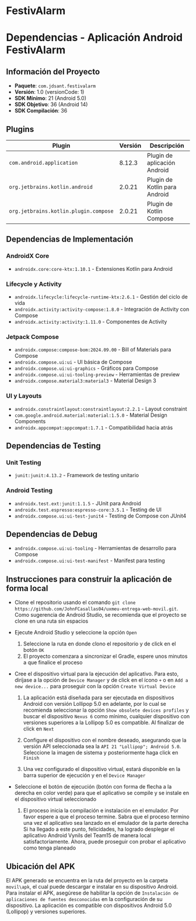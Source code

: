 # FestivAlarm

# Dependencias - Aplicación Android FestivAlarm

## Información del Proyecto
- **Paquete**: `com.jdsant.festivalarm`
- **Versión**: 1.0 (versionCode: 1)
- **SDK Mínimo**: 21 (Android 5.0)
- **SDK Objetivo**: 36 (Android 14)
- **SDK Compilación**: 36

## Plugins

| Plugin | Versión | Descripción |
|--------|---------|-------------|
| `com.android.application` | 8.12.3 | Plugin de aplicación Android |
| `org.jetbrains.kotlin.android` | 2.0.21 | Plugin de Kotlin para Android |
| `org.jetbrains.kotlin.plugin.compose` | 2.0.21 | Plugin de Kotlin Compose |

## Dependencias de Implementación

### AndroidX Core
- `androidx.core:core-ktx:1.10.1` - Extensiones Kotlin para Android

### Lifecycle y Activity
- `androidx.lifecycle:lifecycle-runtime-ktx:2.6.1` - Gestión del ciclo de vida
- `androidx.activity:activity-compose:1.8.0` - Integración de Activity con Compose
- `androidx.activity:activity:1.11.0` - Componentes de Activity

### Jetpack Compose
- `androidx.compose:compose-bom:2024.09.00` - Bill of Materials para Compose
- `androidx.compose.ui:ui` - UI básica de Compose
- `androidx.compose.ui:ui-graphics` - Gráficos para Compose
- `androidx.compose.ui:ui-tooling-preview` - Herramientas de preview
- `androidx.compose.material3:material3` - Material Design 3

### UI y Layouts
- `androidx.constraintlayout:constraintlayout:2.2.1` - Layout constraint
- `com.google.android.material:material:1.5.0` - Material Design Components
- `androidx.appcompat:appcompat:1.7.1` - Compatibilidad hacia atrás

## Dependencias de Testing

### Unit Testing
- `junit:junit:4.13.2` - Framework de testing unitario

### Android Testing
- `androidx.test.ext:junit:1.1.5` - JUnit para Android
- `androidx.test.espresso:espresso-core:3.5.1` - Testing de UI
- `androidx.compose.ui:ui-test-junit4` - Testing de Compose con JUnit4

## Dependencias de Debug
- `androidx.compose.ui:ui-tooling` - Herramientas de desarrollo para Compose
- `androidx.compose.ui:ui-test-manifest` - Manifest para testing

## Instrucciones para construir la aplicación de forma local
* Clone el repositorio usando el comando `git clone https://github.com/JohnFCasallas04/uxmeu-entrega-web-movil.git`. Como sugerencia de Android Studio, se recomienda que el proyecto se clone en una ruta sin espacios
* Ejecute Android Studio y seleccione la opción `Open`

   1. Seleccione la ruta en donde clono el repositorio y de click en el botón `OK`
   2. El proyecto comenzara a sincronizar el Gradle, espere unos minutos a que finalice el proceso
* Cree el dispositivo virtual para la ejecución del aplicativo. Para esto, diríjase a la opción de `Device Manager` y de click en el ícono `+` o en `Add a new device...` para proseguir con la opción `Create Virtual Device`
   1. La aplicación está diseñada para ser ejecutada en dispositivos Android con versión Lollipop 5.0 en adelante, por lo cual se recomienda seleccionar la opción `Show obsolete devices profiles` y buscar el dispositivo `Nexus 6` como mínimo, cualquier dispositivo con versiones superiores a la Lollipop 5.0 es compatible. Al finalizar de click en `Next`

   2. Configure el dispositivo con el nombre deseado, asegurando que la versión API seleccionada sea la `API 21 "Lollipop"; Android 5.0`. Seleccione la imagen de sistema y posteriormente haga click en `Finish`
   3. Una vez configurado el dispositivo virtual, estará disponible en la barra superior de ejecución y en el `Device Manager`
* Seleccione el botón de ejecución (botón con forma de flecha a la derecha en color verde) para que el aplicativo se compile y se instale en el dispositivo virtual seleccionado
   1. El proceso inicia la compilación e instalación en el emulador. Por favor espere a que el proceso termine. Sabra que el proceso termino una vez el aplicativo sea lanzado en el emulador de la parte derecha
Si ha llegado a este punto, felicidades, ha logrado desplegar el aplicativo Android Vynils del Team15 de manera local satisfactoriamente. Ahora, puede proseguir con probar el aplicativo como tenga planeado 



## Ubicación del APK
El APK generado se encuentra en la ruta del proyecto en la carpeta `movil\apk`, el cual puede descargar e instalar en su dispositivo Android. Para instalar el APK, asegúrese de habilitar la opción de `Instalación de aplicaciones de fuentes desconocidas` en la configuración de su dispositivo. La aplicación es compatible con dispositivos Android 5.0 (Lollipop) y versiones superiores.
 

  



